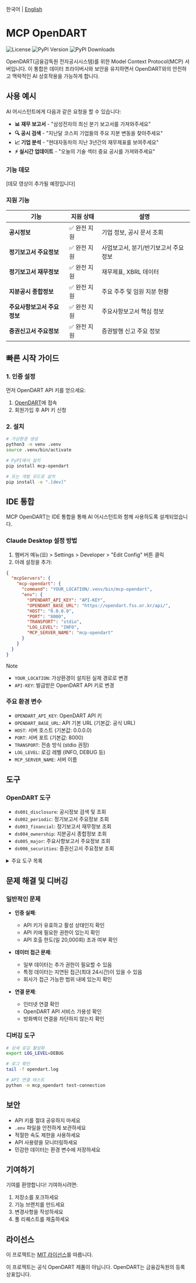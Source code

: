 한국어 | [English](README_en.md)

# MCP OpenDART

![License](https://img.shields.io/github/license/ChangooLee/mcp-opendart)
![PyPI Version](https://img.shields.io/pypi/v/mcp-opendart)
![PyPI Downloads](https://img.shields.io/pypi/dm/mcp-opendart)

OpenDART(금융감독원 전자공시시스템)를 위한 Model Context Protocol(MCP) 서버입니다. 이 통합은 데이터 프라이버시와 보안을 유지하면서 OpenDART와의 안전하고 맥락적인 AI 상호작용을 가능하게 합니다.

## 사용 예시

AI 어시스턴트에게 다음과 같은 요청을 할 수 있습니다:

- **📊 재무 보고서** - "삼성전자의 최신 분기 보고서를 가져와주세요"
- **🔍 공시 검색** - "지난달 코스피 기업들의 주요 지분 변동을 찾아주세요"
- **📈 기업 분석** - "현대자동차의 지난 3년간의 재무제표를 보여주세요"
- **⚡ 실시간 업데이트** - "오늘의 기술 섹터 중요 공시를 가져와주세요"

### 기능 데모

[데모 영상이 추가될 예정입니다]

### 지원 기능

| 기능 | 지원 상태 | 설명 |
|---------|---------------|-------------|
| **공시정보** | ✅ 완전 지원 | 기업 정보, 공시 문서 조회 |
| **정기보고서 주요정보** | ✅ 완전 지원 | 사업보고서, 분기/반기보고서 주요 정보 |
| **정기보고서 재무정보** | ✅ 완전 지원 | 재무제표, XBRL 데이터 |
| **지분공시 종합정보** | ✅ 완전 지원 | 주요 주주 및 임원 지분 현황 |
| **주요사항보고서 주요정보** | ✅ 완전 지원 | 주요사항보고서 핵심 정보 |
| **증권신고서 주요정보** | ✅ 완전 지원 | 증권발행 신고 주요 정보 |

## 빠른 시작 가이드

### 1. 인증 설정

먼저 OpenDART API 키를 얻으세요:

1. [OpenDART](https://opendart.fss.or.kr/)에 접속
2. 회원가입 후 API 키 신청


### 2. 설치

```bash
# 가상환경 생성
python3 -m venv .venv
source .venv/bin/activate

# PyPI에서 설치
pip install mcp-opendart

# 또는 개발 모드로 설치
pip install -e ".[dev]"
```

## IDE 통합

MCP OpenDART는 IDE 통합을 통해 AI 어시스턴트와 함께 사용하도록 설계되었습니다.

### Claude Desktop 설정 방법

1. 햄버거 메뉴(☰) > Settings > Developer > "Edit Config" 버튼 클릭
2. 아래 설정을 추가:

```json
{
  "mcpServers": {
    "mcp-opendart": {
      "command": "YOUR_LOCATION/.venv/bin/mcp-opendart",
      "env": {
        "OPENDART_API_KEY": "API-KEY",
        "OPENDART_BASE_URL": "https://opendart.fss.or.kr/api/",
        "HOST": "0.0.0.0",
        "PORT": "8000",
        "TRANSPORT": "stdio",
        "LOG_LEVEL": "INFO",
        "MCP_SERVER_NAME": "mcp-opendart"
      }
    }
  }
}
```

> [!NOTE]
> - `YOUR_LOCATION`: 가상환경이 설치된 실제 경로로 변경
> - `API-KEY`: 발급받은 OpenDART API 키로 변경

### 주요 환경 변수

- `OPENDART_API_KEY`: OpenDART API 키
- `OPENDART_BASE_URL`: API 기본 URL (기본값: 공식 URL)
- `HOST`: 서버 호스트 (기본값: 0.0.0.0)
- `PORT`: 서버 포트 (기본값: 8000)
- `TRANSPORT`: 전송 방식 (stdio 권장)
- `LOG_LEVEL`: 로깅 레벨 (INFO, DEBUG 등)
- `MCP_SERVER_NAME`: 서버 이름

## 도구

### OpenDART 도구

- `ds001_disclosure`: 공시정보 검색 및 조회
- `ds002_periodic`: 정기보고서 주요정보 조회
- `ds003_financial`: 정기보고서 재무정보 조회
- `ds004_ownership`: 지분공시 종합정보 조회
- `ds005_major`: 주요사항보고서 주요정보 조회
- `ds006_securities`: 증권신고서 주요정보 조회

<details>
<summary>주요 도구 목록</summary>

| 카테고리 | 도구 |
|----------|-------|
| **공시정보** | `get_corporation_code_by_name`, `get_disclosure_list`, `get_corporation_info`, `get_disclosure_document`, `get_corporation_code` |
| **정기보고서 주요정보** | `get_annual_report`, `get_quarterly_report`, `get_semi_annual_report` |
| **정기보고서 재무정보** | `get_single_acnt`, `get_multi_acnt`, `get_xbrl_file`, `get_single_acc`, `get_xbrl_taxonomy`, `get_single_index`, `get_multi_index` |
| **지분공시 종합정보** | `get_major_shareholders`, `get_executive_holdings` |
| **주요사항보고서 주요정보** | `get_major_reports`, `get_business_reports` |
| **증권신고서 주요정보** | `get_securities_filing`, `get_prospectus` |

</details>

## 문제 해결 및 디버깅

### 일반적인 문제

- **인증 실패**:
  - API 키가 유효하고 활성 상태인지 확인
  - API 키에 필요한 권한이 있는지 확인
  - API 호출 한도(일 20,000회) 초과 여부 확인

- **데이터 접근 문제**:
  - 일부 데이터는 추가 권한이 필요할 수 있음
  - 특정 데이터는 지연된 접근(최대 24시간)이 있을 수 있음
  - 회사가 접근 가능한 범위 내에 있는지 확인

- **연결 문제**:
  - 인터넷 연결 확인
  - OpenDART API 서비스 가용성 확인
  - 방화벽이 연결을 차단하지 않는지 확인

### 디버깅 도구

```bash
# 상세 로깅 활성화
export LOG_LEVEL=DEBUG

# 로그 확인
tail -f opendart.log

# API 연결 테스트
python -m mcp_opendart test-connection
```

## 보안

- API 키를 절대 공유하지 마세요
- `.env` 파일을 안전하게 보관하세요
- 적절한 속도 제한을 사용하세요
- API 사용량을 모니터링하세요
- 민감한 데이터는 환경 변수에 저장하세요

## 기여하기

기여를 환영합니다! 기여하시려면:

1. 저장소를 포크하세요
2. 기능 브랜치를 만드세요
3. 변경사항을 작성하세요
4. 풀 리퀘스트를 제출하세요

## 라이선스

이 프로젝트는 [MIT 라이선스](LICENSE)를 따릅니다.

이 프로젝트는 공식 OpenDART 제품이 아닙니다. OpenDART는 금융감독원의 등록 상표입니다. 